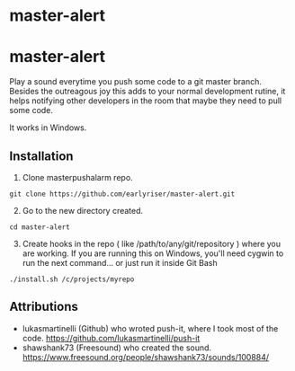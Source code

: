 # master-alert
# master-alert

Play a sound everytime you push some code to a git master branch. Besides the outreagous joy this adds to your normal development rutine, it helps notifying other developers in the room that maybe they need to pull some code.

It works in Windows.

## Installation

1) Clone masterpushalarm repo.
```
git clone https://github.com/earlyriser/master-alert.git
```
2) Go to the new directory created.
```
cd master-alert
```
3) Create hooks in the repo ( like /path/to/any/git/repository ) where you are working. If you are running this on Windows, you'll need cygwin to run the next command... or just run it inside Git Bash
```
./install.sh /c/projects/myrepo
```



## Attributions

- lukasmartinelli (Github) who wroted push-it, where I took most of the code. https://github.com/lukasmartinelli/push-it
- shawshank73 (Freesound) who created the sound. https://www.freesound.org/people/shawshank73/sounds/100884/
